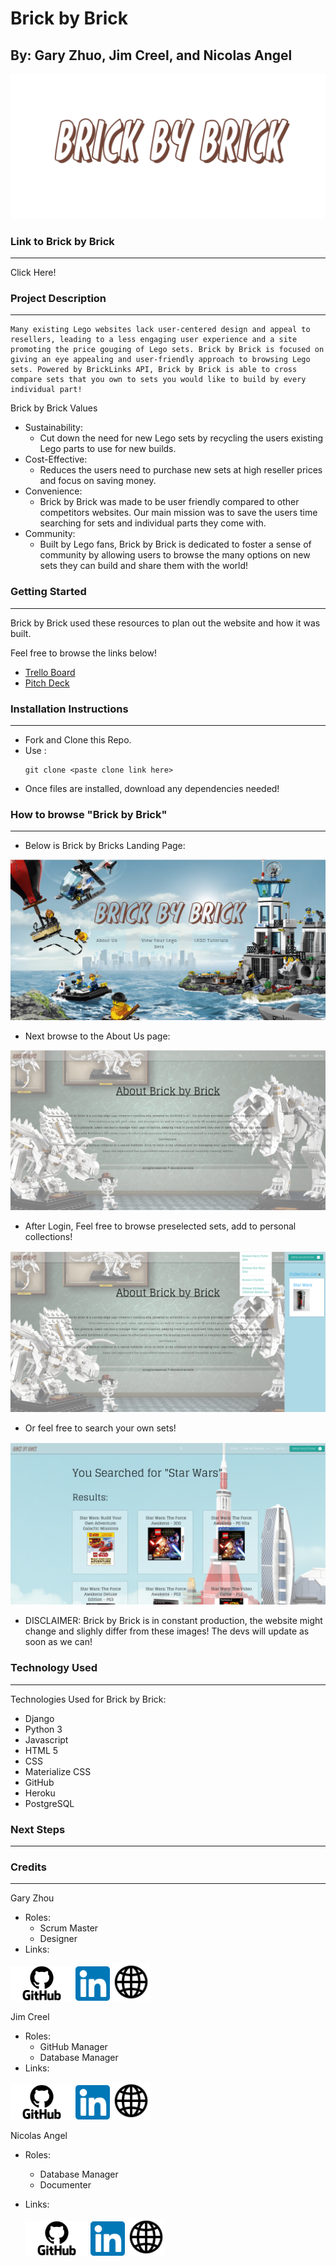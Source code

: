 # Brick by Brick

## By: Gary Zhuo, Jim Creel, and Nicolas Angel

<p align="center"><img src="./BrickByBrickLogo.png" /></p>

### Link to Brick by Brick

---



Click Here!



### Project Description

---

    Many existing Lego websites lack user-centered design and appeal to resellers, leading to a less engaging user experience and a site promoting the price gouging of Lego sets. Brick by Brick is focused on giving an eye appealing and user-friendly approach to browsing Lego sets. Powered by BrickLinks API, Brick by Brick is able to cross compare sets that you own to sets you would like to build by every individual part!

Brick by Brick Values

* Sustainability:
  * Cut down the need for new Lego sets by recycling the users existing Lego parts to use for new builds.
* Cost-Effective:
  * Reduces the users need to purchase new sets at high reseller prices and focus on saving money.
* Convenience:
  * Brick by Brick was made to be user friendly compared to other competitors websites. Our main mission was to save the users time searching for sets and individual parts they come with.
* Community:
  * Built by Lego fans, Brick by Brick is dedicated to foster a sense of community by allowing users to browse the many options on new sets they can build and share them with the world!


### Getting Started

---

Brick by Brick used these resources to plan out the website and how it was built.

Feel free to browse the links below!

* [Trello Board](https://trello.com/b/LbKtyQYe/brick-by-brick-unit-3-project)
* [Pitch Deck](https://docs.google.com/presentation/d/13AaIUvx5hBIPDS11o4axd45i4k2cGlKIWQkJf3aqpf4/edit#slide=id.g2264f569ebc_0_1219)

### Installation Instructions

---

* Fork and Clone this Repo.
* Use :
  ```
  git clone <paste clone link here>
  ```
* Once files are installed, download any dependencies needed!

### How to browse "Brick by Brick"

---

* Below is Brick by Bricks Landing Page:

<p align="center"><img src="./README-Pictures/Brick-by-Brick-HomePage.png" /></p>


* Next browse to the About Us page:


<p align="center"><img src="./README-Pictures/Brick-by-Brick-AboutNTLGIN.png" /></p>


* After Login, Feel free to browse preselected sets, add to personal collections!

<p align="center"><img src="./README-Pictures/Brick-by-Brick-AboutLGIN.png" /></p>


* Or feel free to search your own sets!

<p align="center"><img src="./README-Pictures/Brick-by-Brick-Search.png" /></p>




* DISCLAIMER: Brick by Brick is in constant production, the website might change and slighly differ from these images! The devs will update as soon as we can!

### Technology Used

---

Technologies Used for Brick by Brick:

* Django
* Python 3
* Javascript
* HTML 5
* CSS
* Materialize CSS
* GitHub
* Heroku
* PostgreSQL


### Next Steps

---



### Credits

---


Gary Zhou

* Roles:
  * Scrum Master
  * Designer
* Links:

<p align="left">
	<a href="https://github.com/garyzhuo"><img src="./README-Pictures/GitHub-logo.png" width="100" height="auto"/></a> 
	<a href="https://www.linkedin.com/in/garyzhuo/"><img src="./README-Pictures/linkedin.png" width="55" height="auto"/></a> 
	<a href="http://www.garyzhuo.com/"><img src="./README-Pictures/website.png" width="60" height="auto"/></a> 
</p>



Jim Creel

* Roles:
  * GitHub Manager
  * Database Manager
* Links:

<p align="left">
	<a href="https://github.com/jimcreel"><img src="./README-Pictures/GitHub-logo.png" width="100" height="auto"/></a> 
	<a href="https://www.linkedin.com/in/jim-creel/"><img src="./README-Pictures/linkedin.png" width="55" height="auto"/></a> 
	<a href=""><img src="./README-Pictures/website.png" width="60" height="auto"/></a> 
</p>



Nicolas Angel

* Roles:

  * Database Manager
  * Documenter
* Links:

  <p align="left">
  	<a href="https://github.com/nangel42"><img src="./README-Pictures/GitHub-logo.png" width="100" height="auto"/></a> 
  	<a href="https://www.linkedin.com/in/nicolasangel/"><img src="./README-Pictures/linkedin.png" width="55" height="auto"/></a> 
  	<a href="https://nangel42.github.io/Nicolas-Angel-Portfolio/"><img src="./README-Pictures/website.png" width="60" height="auto"/></a> 
  </p>
